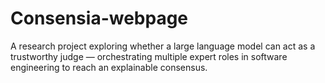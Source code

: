 # Consensia-webpage
A research project exploring whether a large language model can act as a trustworthy judge — orchestrating multiple expert roles in software engineering to reach an explainable consensus.
